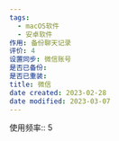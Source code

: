 ```yaml
---
tags:
  - macOS软件
  - 安卓软件
作用: 备份聊天记录
评价: 4
设置同步: 微信账号
是否已备份:
是否已重装:
title: 微信
date created: 2023-02-28
date modified: 2023-03-07
---
```


使用频率:: 5
